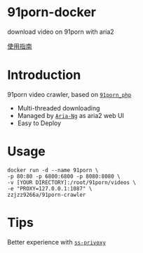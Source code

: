 # 91porn-docker
download video on 91porn with aria2

[使用指南](https://github.com/zzjzz9266a/91porn_php/wiki/Docker%E7%89%88%E4%BD%BF%E7%94%A8%E6%8C%87%E5%8D%97)
# Introduction
91porn video crawler, based on [`91porn_php`](https://github.com/zzjzz9266a/91porn_php/tree/aria2)


* Multi-threaded downloading
* Managed by [`Aria-Ng`](https://github.com/mayswind/AriaNg) as aria2 web UI
* Easy to Deploy

# Usage
````
docker run -d --name 91porn \
-p 80:80 -p 6800:6800 -p 8080:8080 \
-v [YOUR DIRECTORY]:/root/91porn/videos \
-e "PROXY=127.0.0.1:1087" \
zzjzz9266a/91porn-crawler
````

# Tips
Better experience with [`ss-privoxy`](https://github.com/zzjzz9266a/ss-privoxy)
